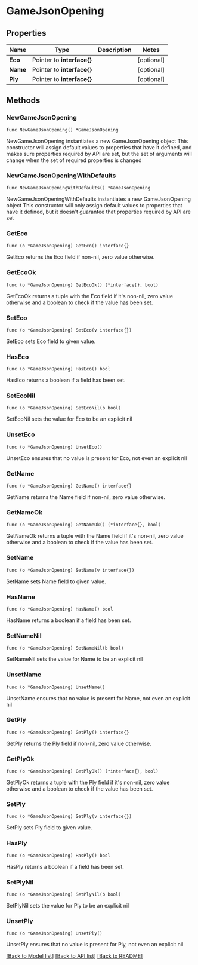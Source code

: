 # GameJsonOpening

## Properties

Name | Type | Description | Notes
------------ | ------------- | ------------- | -------------
**Eco** | Pointer to **interface{}** |  | [optional] 
**Name** | Pointer to **interface{}** |  | [optional] 
**Ply** | Pointer to **interface{}** |  | [optional] 

## Methods

### NewGameJsonOpening

`func NewGameJsonOpening() *GameJsonOpening`

NewGameJsonOpening instantiates a new GameJsonOpening object
This constructor will assign default values to properties that have it defined,
and makes sure properties required by API are set, but the set of arguments
will change when the set of required properties is changed

### NewGameJsonOpeningWithDefaults

`func NewGameJsonOpeningWithDefaults() *GameJsonOpening`

NewGameJsonOpeningWithDefaults instantiates a new GameJsonOpening object
This constructor will only assign default values to properties that have it defined,
but it doesn't guarantee that properties required by API are set

### GetEco

`func (o *GameJsonOpening) GetEco() interface{}`

GetEco returns the Eco field if non-nil, zero value otherwise.

### GetEcoOk

`func (o *GameJsonOpening) GetEcoOk() (*interface{}, bool)`

GetEcoOk returns a tuple with the Eco field if it's non-nil, zero value otherwise
and a boolean to check if the value has been set.

### SetEco

`func (o *GameJsonOpening) SetEco(v interface{})`

SetEco sets Eco field to given value.

### HasEco

`func (o *GameJsonOpening) HasEco() bool`

HasEco returns a boolean if a field has been set.

### SetEcoNil

`func (o *GameJsonOpening) SetEcoNil(b bool)`

 SetEcoNil sets the value for Eco to be an explicit nil

### UnsetEco
`func (o *GameJsonOpening) UnsetEco()`

UnsetEco ensures that no value is present for Eco, not even an explicit nil
### GetName

`func (o *GameJsonOpening) GetName() interface{}`

GetName returns the Name field if non-nil, zero value otherwise.

### GetNameOk

`func (o *GameJsonOpening) GetNameOk() (*interface{}, bool)`

GetNameOk returns a tuple with the Name field if it's non-nil, zero value otherwise
and a boolean to check if the value has been set.

### SetName

`func (o *GameJsonOpening) SetName(v interface{})`

SetName sets Name field to given value.

### HasName

`func (o *GameJsonOpening) HasName() bool`

HasName returns a boolean if a field has been set.

### SetNameNil

`func (o *GameJsonOpening) SetNameNil(b bool)`

 SetNameNil sets the value for Name to be an explicit nil

### UnsetName
`func (o *GameJsonOpening) UnsetName()`

UnsetName ensures that no value is present for Name, not even an explicit nil
### GetPly

`func (o *GameJsonOpening) GetPly() interface{}`

GetPly returns the Ply field if non-nil, zero value otherwise.

### GetPlyOk

`func (o *GameJsonOpening) GetPlyOk() (*interface{}, bool)`

GetPlyOk returns a tuple with the Ply field if it's non-nil, zero value otherwise
and a boolean to check if the value has been set.

### SetPly

`func (o *GameJsonOpening) SetPly(v interface{})`

SetPly sets Ply field to given value.

### HasPly

`func (o *GameJsonOpening) HasPly() bool`

HasPly returns a boolean if a field has been set.

### SetPlyNil

`func (o *GameJsonOpening) SetPlyNil(b bool)`

 SetPlyNil sets the value for Ply to be an explicit nil

### UnsetPly
`func (o *GameJsonOpening) UnsetPly()`

UnsetPly ensures that no value is present for Ply, not even an explicit nil

[[Back to Model list]](../README.md#documentation-for-models) [[Back to API list]](../README.md#documentation-for-api-endpoints) [[Back to README]](../README.md)


